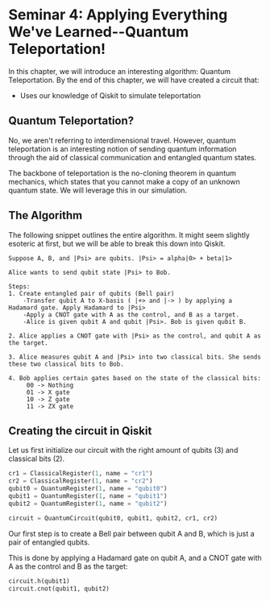# Seminar 4: Applying Everything We've Learned--Quantum Teleportation!

In this chapter, we will introduce an interesting algorithm: Quantum Teleportation. By the end of this chapter, we will have created a circuit that:
- Uses our knowledge of Qiskit to simulate teleportation

## Quantum Teleportation?

No, we aren't referring to interdimensional travel. However, quantum teleportation is an interesting notion of sending quantum information through the aid of classical communication and entangled quantum states.

The backbone of teleportation is the no-cloning theorem in quantum mechanics, which states that you cannot make a copy of an unknown quantum state. We will leverage this in our simulation.

## The Algorithm

The following snippet outlines the entire algorithm. It might seem slightly esoteric at first, but we will be able to break this down into Qiskit.

```
Suppose A, B, and |Psi> are qubits. |Psi> = alpha|0> + beta|1>

Alice wants to send qubit state |Psi> to Bob.

Steps:
1. Create entangled pair of qubits (Bell pair)
	-Transfer qubit A to X-basis ( |+> and |-> ) by applying a Hadamard gate. Apply Hadamard to |Psi>
	-Apply a CNOT gate with A as the control, and B as a target.
	-Alice is given qubit A and qubit |Psi>. Bob is given qubit B.

2. Alice applies a CNOT gate with |Psi> as the control, and qubit A as the target.

3. Alice measures qubit A and |Psi> into two classical bits. She sends these two classical bits to Bob.

4. Bob applies certain gates based on the state of the classical bits:
	 00 -> Nothing
	 01 -> X gate
	 10 -> Z gate
	 11 -> ZX gate
```

## Creating the circuit in Qiskit

Let us first initialize our circuit with the right amount of qubits (3) and classical bits (2). 

```python
cr1 = ClassicalRegister(1, name = "cr1")
cr2 = ClassicalRegister(1, name = "cr2")
qubit0 = QuantumRegister(1, name = "qubit0")
qubit1 = QuantumRegister(1, name = "qubit1")
qubit2 = QuantumRegister(1, name = "qubit2")

circuit = QuantumCircuit(qubit0, qubit1, qubit2, cr1, cr2)
```

Our first step is to create a Bell pair between qubit A and B, which is just a pair of entangled qubits. 

This is done by applying a Hadamard gate on qubit A, and a CNOT gate with A as the control and B as the target:

```python
circuit.h(qubit1)
circuit.cnot(qubit1, qubit2)
```






























